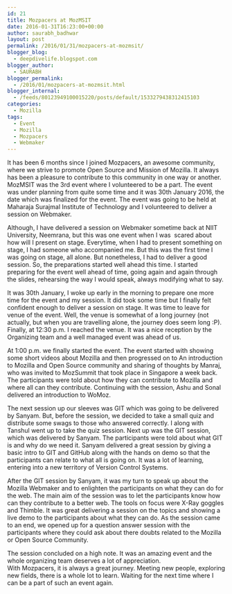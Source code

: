 ```yaml
---
id: 21
title: Mozpacers at MozMSIT
date: 2016-01-31T16:23:00+00:00
author: saurabh_badhwar
layout: post
permalink: /2016/01/31/mozpacers-at-mozmsit/
blogger_blog:
  - deepdivelife.blogspot.com
blogger_author:
  - SAURABH
blogger_permalink:
  - /2016/01/mozpacers-at-mozmsit.html
blogger_internal:
  - /feeds/80123949100015220/posts/default/1533279438312415103
categories:
  - Mozilla
tags:
  - Event
  - Mozilla
  - Mozpacers
  - Webmaker
---
```

<div dir="ltr" style="text-align: left;">
  It has been 6 months since I joined Mozpacers, an awesome community, where we strive to promote Open Source and Mission of Mozilla. It always has been a pleasure to contribute to this community in one way or another. MozMSIT was the 3rd event where I volunteered to be a part. The event was under planning from quite some time and it was 30th January 2016, the date which was finalized for the event. The event was going to be held at Maharaja Surajmal Institute of Technology and I volunteered to deliver a session on Webmaker.</p> 
  
  <p>
    Although, I have delivered a session on Webmaker sometime back at NIIT University, Neemrana, but this was one event when I was  scared about how will I present on stage. Everytime, when I had to present something on stage, I had someone who accompanied me. But this was the first time I was going on stage, all alone. But nonetheless, I had to deliver a good session. So, the preparations started well ahead this time. I started preparing for the event well ahead of time, going again and again through the slides, rehearsing the way I would speak, always modifying what to say.
  </p>
  
  <p>
    It was 30th January, I woke up early in the morning to prepare one more time for the event and my session. It did took some time but I finally felt confident enough to deliver a session on stage. It was time to leave for venue of the event. Well, the venue is somewhat of a long journey (not actually, but when you are travelling alone, the journey does seem long :P). Finally, at 12:30 p.m. I reached the venue. It was a nice reception by the Organizing team and a well managed event was ahead of us.
  </p>
  
  <p>
    At 1:00 p.m. we finally started the event. The event started with showing some short videos about Mozilla and then progressed on to An introduction to Mozilla and Open Source community and sharing of thoughts by Manraj, who was invited to MozSummit that took place in Singapore a week back. The participants were told about how they can contribute to Mozilla and where all can they contribute. Continuing with the session, Ashu and Sonal delivered an introduction to WoMoz.
  </p>
  
  <p>
    The next session up our sleeves was GIT which was going to be delivered by Sanyam. But, before the session, we decided to take a small quiz and distribute some swags to those who answered correctly. I along with Tanshul went up to take the quiz session. Next up was the GIT session, which was delivered by Sanyam. The participants were told about what GIT is and why do we need it. Sanyam delivered a great session by giving a basic intro to GIT and GitHub along with the hands on demo so that the participants can relate to what all is going on. It was a lot of learning, entering into a new territory of Version Control Systems.
  </p>
  
  <p>
    After the GIT session by Sanyam, it was my turn to speak up about the Mozilla Webmaker and to enlighten the participants on what they can do for the web. The main aim of the session was to let the participants know how can they contribute to a better web. The tools on focus were X-Ray goggles and Thimble. It was great delivering a session on the topics and showing a live demo to the participants about what they can do. As the session came to an end, we opened up for a question answer session with the participants where they could ask about there doubts related to the Mozilla or Open Source Community.
  </p>
  
  <p>
    The session concluded on a high note. It was an amazing event and the whole organizing team deserves a lot of appreciation.<br /> With Mozpacers, it is always a great journey. Meeting new people, exploring new fields, there is a whole lot to learn. Waiting for the next time where I can be a part of such an event again.
  </p>
</div>